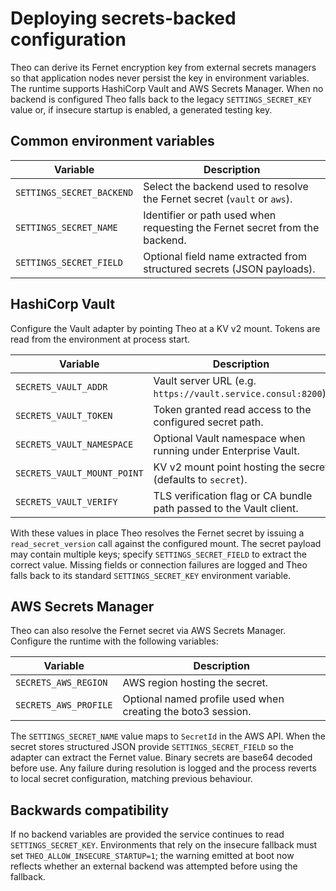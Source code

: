 # Deploying secrets-backed configuration

Theo can derive its Fernet encryption key from external secrets managers so that
application nodes never persist the key in environment variables. The runtime
supports HashiCorp Vault and AWS Secrets Manager. When no backend is configured
Theo falls back to the legacy `SETTINGS_SECRET_KEY` value or, if insecure
startup is enabled, a generated testing key.

## Common environment variables

| Variable | Description |
| --- | --- |
| `SETTINGS_SECRET_BACKEND` | Select the backend used to resolve the Fernet secret (`vault` or `aws`). |
| `SETTINGS_SECRET_NAME` | Identifier or path used when requesting the Fernet secret from the backend. |
| `SETTINGS_SECRET_FIELD` | Optional field name extracted from structured secrets (JSON payloads). |

## HashiCorp Vault

Configure the Vault adapter by pointing Theo at a KV v2 mount. Tokens are read
from the environment at process start.

| Variable | Description |
| --- | --- |
| `SECRETS_VAULT_ADDR` | Vault server URL (e.g. `https://vault.service.consul:8200`). |
| `SECRETS_VAULT_TOKEN` | Token granted read access to the configured secret path. |
| `SECRETS_VAULT_NAMESPACE` | Optional Vault namespace when running under Enterprise Vault. |
| `SECRETS_VAULT_MOUNT_POINT` | KV v2 mount point hosting the secret (defaults to `secret`). |
| `SECRETS_VAULT_VERIFY` | TLS verification flag or CA bundle path passed to the Vault client. |

With these values in place Theo resolves the Fernet secret by issuing a
`read_secret_version` call against the configured mount. The secret payload may
contain multiple keys; specify `SETTINGS_SECRET_FIELD` to extract the correct
value. Missing fields or connection failures are logged and Theo falls back to
its standard `SETTINGS_SECRET_KEY` environment variable.

## AWS Secrets Manager

Theo can also resolve the Fernet secret via AWS Secrets Manager. Configure the
runtime with the following variables:

| Variable | Description |
| --- | --- |
| `SECRETS_AWS_REGION` | AWS region hosting the secret. |
| `SECRETS_AWS_PROFILE` | Optional named profile used when creating the boto3 session. |

The `SETTINGS_SECRET_NAME` value maps to `SecretId` in the AWS API. When the
secret stores structured JSON provide `SETTINGS_SECRET_FIELD` so the adapter can
extract the Fernet value. Binary secrets are base64 decoded before use. Any
failure during resolution is logged and the process reverts to local secret
configuration, matching previous behaviour.

## Backwards compatibility

If no backend variables are provided the service continues to read
`SETTINGS_SECRET_KEY`. Environments that rely on the insecure fallback must set
`THEO_ALLOW_INSECURE_STARTUP=1`; the warning emitted at boot now reflects whether
an external backend was attempted before using the fallback.
